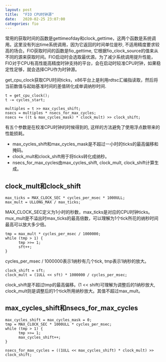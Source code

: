 ```yaml
---
layout: post
title:  "FIO CPU时钟源"
date:   2020-02-25 23:07:00
categories: fio
---
```


常用的获取时间的函数是gettimeofday和clock_gettime，这两个函数是系统调用。这里没有列出time系统调用，因为它返回的时间单位是秒, 不适用精度要求较高的场合。FIO获取时间的函数是fio_gettime, 它根据fio_clock_source的值来从不同的源来获取时间。FIO启动时会选取最优源。为了减少系统调用提升性能，FIO对于CPU有高性能高精度时钟支持的平台，会在启动时较准CPU时钟，如果稳定性足够，就会选择CPU作为时钟源。

get_cpu_clock获取CPU时间ticks，x86平台上是利用rdtsc汇编指读取，然后将当前数值与起始基准时间的差值转化成单调纳秒时间.

    t = get_cpu_clock();
    t -= cycles_start;

    multiples = t >> max_cycles_shift;
    nsecs = multiples * nsecs_for_max_cycles;
    nsecs += ((t & max_cycles_mask) * clock_mult) >> clock_shift;

有五个参数是在校准CPU时钟的时候得到的, 这样的方法避免了使用浮点数带来的性能损耗。

* max_cycles_shift和max_cycles_mask是不超过一小时的ticks的最高偏移和掩码。
* clock_mult和clock_shift用于将ticks转化成纳秒。
* nsecs_for_max_cycles由max_cycles_shift, clock_mult, clock_shift计算生成。

## clock_mult和clock_shift

    max_ticks = MAX_CLOCK_SEC * cycles_per_msec * 1000ULL;
    max_mult = ULLONG_MAX / max_ticks;

MAX_CLOCK_SEC定义为1小时的秒数，max_ticks是对应的CPU时钟ticks。 mux_mult是不溢出时max_ticks的最高倍数，可以理解为1个tick所花的纳秒时间最高可以放大多少倍。
 
    tmp = max_mult * cycles_per_msec / 1000000;
    while (tmp > 1) {
          tmp >>= 1;
          sft++;
    }

cycles_per_msec / 1000000表示1纳秒有几个tick, tmp表示1纳秒的放大。

    clock_shift = sft;
    clock_mult = (1ULL << sft) * 1000000 / cycles_per_msec;

clock_shift是不超过tmp的最高偏移。(1 << shift)可理解为调整后的1纳秒放大, clock_mult则是调整后的1个tick所用纳秒放大。其值不超过max_mult。
 
## max_cycles_shift和nsecs_for_max_cycles

    max_cycles_shift = max_cycles_mask = 0;
    tmp = MAX_CLOCK_SEC * 1000ULL * cycles_per_msec;
    while (tmp > 1) {
          tmp >>= 1;
          max_cycles_shift++;
    }
 
    nsecs_for_max_cycles = ((1ULL << max_cycles_shift) * clock_mult) >> clock_shift;